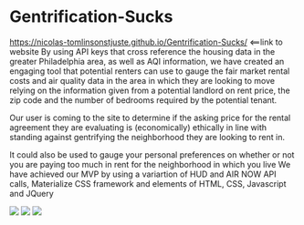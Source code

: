 # Gentrification-Sucks
https://nicolas-tomlinsonstjuste.github.io/Gentrification-Sucks/ <==link to website
By using API keys that cross reference the housing data in the greater Philadelphia area, as well as AQI information, we have created an engaging tool that potential renters can use to gauge the fair market rental costs and air quality data in the area in which they are looking to move relying on the information given from a potential landlord on rent price, the zip code and the number of bedrooms required by the potential tenant.

Our user is coming to the site to determine if the asking price for the rental agreement they are evaluating  is (economically) ethically in line with standing against gentrifying the neighborhood they are looking to rent in.

It could also be used to gauge your personal preferences on whether or not you are paying too much in rent for the neighborhood in which you live
We have achieved our MVP by using a variartion of HUD and AIR NOW API calls, Materialize CSS framework and elements of HTML, CSS, Javascript and JQuery

![](images/GentSucks3)
![](images/GentSucks2)
![](images/GentSucks1)

